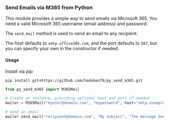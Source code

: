 ### Send Emails via M365 from Python

This module provides a simple way to send emails via Microsoft 365. You need a valid Microsoft 365 username (email address) and password.

The `send_mail` method is used to send an email to any recipient.

The host defaults to `smtp.office365.com`, and the port defaults to `587`, but you can specify your own in the constructor if needed.

#### Usage

Install via pip:

    pip install git+https://github.com/hadoken79/py_send_m365.git

```python
from py_send_m365 import M365Mail

# Create an instance, providing optional host and port if needed
mailer = M365Mail("myuser@domain.com", "mypassword", host="smtp.example.com", port=587)

# Send an email
mailer.send_mail("recipient@domain.com", "My Subject", "The message body")


